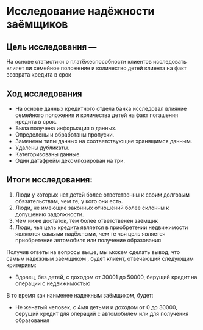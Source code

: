 # Исследование надёжности заёмщиков

## Цель исследования — 
На основе статистики о платёжеспособности клиентов исследовать влияет ли семейное положение и количество детей клиента на факт возврата кредита в срок

## Ход исследования

- На основе данных кредитного отдела банка исследовал влияние семейного положения и количества детей на факт погашения кредита в срок. 
- Была получена информация о данных. 
- Определены и обработаны пропуски. 
- Заменены типы данных на соответствующие хранящимся данным. 
- Удалены дубликаты. 
- Категоризованы данные. 
- Один датафрейм декомпозирован на три.

## Итоги исследования:

1.  Люди у которых нет детей более ответственны к своим долговым обязательствам, чем те, у кого они есть.
2.  Люди, не имеющие законных отношений более склонны к допущению задолжности.
3. Чем ниже достаток, тем более ответственен заёмщик
4. Люди, чья цель кредита является в приобретении недвижимости являются самыми надёжными, чем те чья цель является приобретение автомобиля или получение образования

Получив ответы на вопросы выше, мы можем сделать вывод, что самым надежным заёмщиком , будет клиент, отвечающий следующим критериям: 
- Вдовец, без детей, с доходом от 30001 до 50000, берущий кредит на операции с недвижимостью

В то время как наименее надежным заёмщиком, будет: 
- Не женатый человек, с 4мя детьми и доходом от 0 до 30000, берущий кредит для операций с автомобилем или для получения образования
